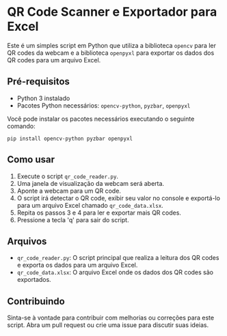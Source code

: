 # QR Code Scanner e Exportador para Excel

Este é um simples script em Python que utiliza a biblioteca `opencv` para ler QR codes da webcam e a biblioteca `openpyxl` para exportar os dados dos QR codes para um arquivo Excel.

## Pré-requisitos

- Python 3 instalado
- Pacotes Python necessários: `opencv-python`, `pyzbar`, `openpyxl`

Você pode instalar os pacotes necessários executando o seguinte comando:

```
pip install opencv-python pyzbar openpyxl
```

## Como usar

1. Execute o script `qr_code_reader.py`.
2. Uma janela de visualização da webcam será aberta.
3. Aponte a webcam para um QR code.
4. O script irá detectar o QR code, exibir seu valor no console e exportá-lo para um arquivo Excel chamado `qr_code_data.xlsx`.
5. Repita os passos 3 e 4 para ler e exportar mais QR codes.
6. Pressione a tecla 'q' para sair do script.

## Arquivos

- `qr_code_reader.py`: O script principal que realiza a leitura dos QR codes e exporta os dados para um arquivo Excel.
- `qr_code_data.xlsx`: O arquivo Excel onde os dados dos QR codes são exportados.

## Contribuindo

Sinta-se à vontade para contribuir com melhorias ou correções para este script. Abra um pull request ou crie uma issue para discutir suas ideias.
